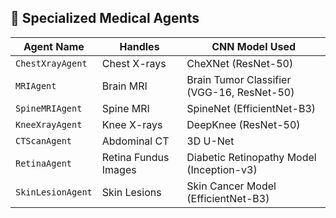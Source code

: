 ## 🧠 Specialized Medical Agents

| **Agent Name**      | **Handles**              | **CNN Model Used**                         |
|---------------------|--------------------------|---------------------------------------------|
| `ChestXrayAgent`    | Chest X-rays             | CheXNet (ResNet-50)                         |
| `MRIAgent`          | Brain MRI                | Brain Tumor Classifier (VGG-16, ResNet-50) |
| `SpineMRIAgent`     | Spine MRI                | SpineNet (EfficientNet-B3)                 |
| `KneeXrayAgent`     | Knee X-rays              | DeepKnee (ResNet-50)                        |
| `CTScanAgent`       | Abdominal CT             | 3D U-Net                                    |
| `RetinaAgent`       | Retina Fundus Images     | Diabetic Retinopathy Model (Inception-v3)  |
| `SkinLesionAgent`   | Skin Lesions             | Skin Cancer Model (EfficientNet-B3)        |
